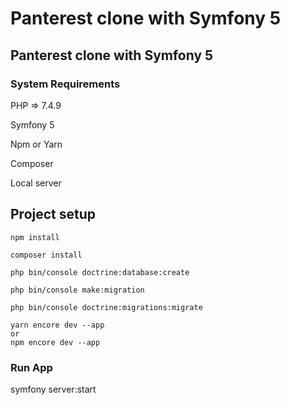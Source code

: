 # Panterest clone with Symfony 5

## Panterest clone with Symfony 5


### System Requirements

PHP => 7.4.9

Symfony 5 

Npm or Yarn 

Composer

Local server

## Project setup
```
npm install

composer install 

php bin/console doctrine:database:create

php bin/console make:migration

php bin/console doctrine:migrations:migrate 

yarn encore dev --app
or
npm encore dev --app
```

### Run App

symfony server:start
```

